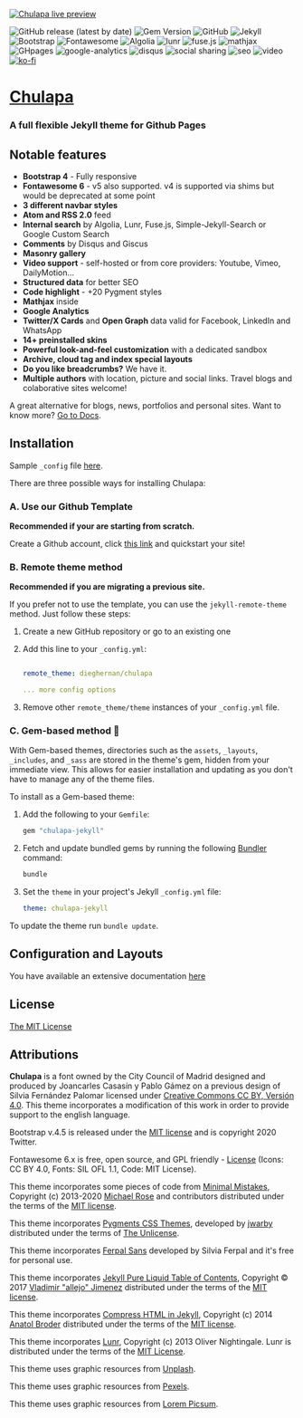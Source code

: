 [![Chulapa live
preview](https://dieghernan.github.io/chulapa/assets/img/site/banner.png "live preview")](https://dieghernan.github.io/chulapa/)

![GitHub release (latest by
date)](https://img.shields.io/github/v/release/dieghernan/chulapa) 
![Gem
Version](https://img.shields.io/gem/v/chulapa-jekyll?color=success)
![GitHub](https://img.shields.io/github/license/dieghernan/chulapa)
![Jekyll](https://img.shields.io/badge/jekyll-%3E%3D3.8.7-blue)
![Bootstrap](https://img.shields.io/badge/bootstrap-4.5.0-blue)
![Fontawesome](https://img.shields.io/badge/fontawesome-6.x-blue)
![Algolia](https://img.shields.io/badge/algolia-4.x-blue)
![lunr](https://img.shields.io/badge/lunr-2.x-blue)
![fuse.js](https://img.shields.io/badge/fuse.js-7.x-blue)
![mathjax](https://img.shields.io/badge/mathjax-3.x-blue)
![GHpages](https://img.shields.io/badge/gh--pages-ready-succes)
![google-analytics](https://img.shields.io/badge/google--analytics-ready-succes)
![disqus](https://img.shields.io/badge/disqus-ready-succes) ![social
sharing](https://img.shields.io/badge/social--sharing-ready-succes)
![seo](https://img.shields.io/badge/seo-ready-succes)
![video](https://img.shields.io/badge/video--support-ok-succes)
[![ko-fi](https://img.shields.io/badge/buy%20me%20a%20coffee-donate-yellow.svg)](https://ko-fi.com/dieghernan)

# [Chulapa](https://dieghernan.github.io/chulapa/)

### A full flexible Jekyll theme for Github Pages

## Notable features

-   **Bootstrap 4** - Fully responsive
-   **Fontawesome 6** - v5 also supported. v4 is supported via shims but would
    be deprecated at some point
-   **3 different navbar styles**
-   **Atom and RSS 2.0** feed
-   **Internal search** by Algolia, Lunr, Fuse.js, Simple-Jekyll-Search or Google Custom Search
-   **Comments** by Disqus and Giscus
-   **Masonry gallery**
-   **Video support** - self-hosted or from core providers: Youtube, Vimeo,
    DailyMotion...
-   **Structured data** for better SEO
-   **Code highlight** - +20 Pygment styles
-   **Mathjax** inside
-   **Google Analytics**
-   **Twitter/X Cards** and **Open Graph** data valid for Facebook, LinkedIn and
    WhatsApp
-   **14+ preinstalled skins**
-   **Powerful look-and-feel customization** with a dedicated sandbox
-   **Archive, cloud tag and index special layouts**
-   **Do you like breadcrumbs?** We have it.
-   **Multiple authors** with location, picture and social links. Travel blogs
    and colaborative sites welcome!

A great alternative for blogs, news, portfolios and personal sites. Want to know
more? [Go to Docs](https://dieghernan.github.io/chulapa/docs/01-install).

## Installation

Sample `_config` file
[here](https://github.com/dieghernan/chulapa/blob/master/_config.yml).

There are three possible ways for installing Chulapa:

### A. Use our Github Template

**Recommended if your are starting from scratch.**

Create a Github account, click [this
link](https://github.com/dieghernan/chulapa-101/generate) and quickstart your
site!

### B. Remote theme method

**Recommended if you are migrating a previous site.**

If you prefer not to use the template, you can use the `jekyll-remote-theme`
method. Just follow these steps:

1.  Create a new GitHub repository or go to an existing one

2.  Add this line to your `_config.yml`:

    ``` yaml

    remote_theme: dieghernan/chulapa

    ... more config options
    ```

3.  Remove other `remote_theme/theme` instances of your `_config.yml` file.

### C. Gem-based method 💎

With Gem-based themes, directories such as the `assets`, `_layouts`,
`_includes`, and `_sass` are stored in the theme's gem, hidden from your
immediate view. This allows for easier installation and updating as you don't
have to manage any of the theme files.

To install as a Gem-based theme:

1.  Add the following to your `Gemfile`:

    ``` ruby
    gem "chulapa-jekyll"
    ```

2.  Fetch and update bundled gems by running the following
    [Bundler](https://bundler.io/) command:

    ``` bash
    bundle
    ```

3.  Set the `theme` in your project's Jekyll `_config.yml` file:

    ``` yaml
    theme: chulapa-jekyll
    ```

To update the theme run `bundle update`.

## Configuration and Layouts

You have available an extensive documentation
[here](https://dieghernan.github.io/chulapa/docs/01-install)

## License

[The MIT License](https://dieghernan.github.io/chulapa/license)

## Attributions

**Chulapa** is a font owned by the City Council of Madrid designed and produced
by Joancarles Casasín y Pablo Gámez on a previous design of Silvia Fernández
Palomar licensed under [Creative Commons CC BY, Versión
4.0](https://creativecommons.org/licenses/by/4.0/). This theme incorporates a
modification of this work in order to provide support to the english language.

Bootstrap v.4.5 is released under the [MIT
license](https://github.com/twbs/bootstrap/blob/v4.5.0/LICENSE) and is copyright
2020 Twitter.

Fontawesome 6.x is free, open source, and GPL friendly -
[License](https://fontawesome.com/license/free) (Icons: CC BY 4.0, Fonts: SIL
OFL 1.1, Code: MIT License).

This theme incorporates some pieces of code from [Minimal
Mistakes](https://mmistakes.github.io/minimal-mistakes/), Copyright (c)
2013-2020 [Michael Rose](https://mademistakes.com/) and contributors distributed
under the terms of the [MIT
license](https://github.com/mmistakes/minimal-mistakes/blob/master/LICENSE).

This theme incorporates [Pygments CSS
Themes](http://jwarby.github.io/jekyll-pygments-themes/languages/javascript.html),
developed by [jwarby](https://github.com/jwarby/) distributed under the terms of
[The
Unlicense](https://github.com/jwarby/jekyll-pygments-themes/blob/master/UNLICENSE.txt).

This theme incorporates [Ferpal
Sans](https://www.silviaferpal.com/portfolio-1/ferpalsans) developed by Silvia
Ferpal and it's free for personal use.

This theme incorporates [Jekyll Pure Liquid Table of
Contents](https://github.com/allejo/jekyll-toc), Copyright © 2017 [Vladimir
"allejo" Jimenez](https://github.com/allejo) distributed under the terms of the
[MIT license](https://github.com/allejo/jekyll-toc/blob/master/LICENSE.MIT.md).

This theme incorporates [Compress HTML in Jekyll](http://jch.penibelst.de/),
Copyright (c) 2014 [Anatol Broder](https://github.com/penibelst) distributed
under the terms of the [MIT
license](https://github.com/penibelst/jekyll-compress-html/blob/master/LICENSE).

This theme incorporates [Lunr](http://lunrjs.com), Copyright (c) 2013 Oliver
Nightingale. Lunr is distributed under the terms of the [MIT
License](https://github.com/olivernn/lunr.js/blob/master/LICENSE).

This theme uses graphic resources from
[Unplash](https://unsplash.com/@dieghernan/collections).

This theme uses graphic resources from
[Pexels](https://www.pexels.com/@dieghernan-3081919/collections/).

This theme uses graphic resources from [Lorem Picsum](https://picsum.photos/).
